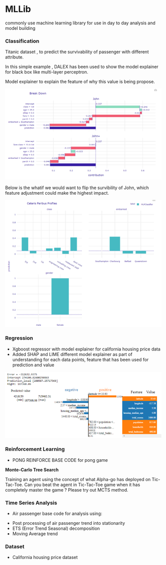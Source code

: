 # MLLib
commonly use machine learning library for use in day to day analysis and model building


### Classification

Titanic dataset , to predict the survivability of passenger with different attribute.

In this simple example , DALEX has been used to show the model explainer for black box like multi-layer perceptron.

Model explainer to explain the feature of why this value is being propose.

![TitanicModelExplainer](assets/TitanicModelExplainer.png)


Below is the whatif we would want to flip the survibility of John, which feature adjustment could make the highest impact.

![CeterisParibusProfiles](assets/CeterisParibusProfiles.png)

### Regression 
* Xgboost regressor with model explainer for california housing price data
* Added SHAP and LIME different model explainer as part of understanding for each data points, feature that has been used for prediction and value

![explainer_visual](assets/explainer_visual.png)

### Reinforcement Learning
* PONG REINFORCE BASE CODE for pong game

__Monte-Carlo Tree Search__

Training an agent using the concept of what Alpha-go has deployed on Tic-Tac-Toe.
Can you beat the agent in Tic-Tac-Toe game when it has completely master the game ? Please try out MCTS method.


### Time Series Analysis
* Air passenger base code for analysis using:
- Post processing of air passenger trend into stationarity
- ETS (Error Trend Seasonal) decomposition 
- Moving Average trend 

### Dataset
* California housing price dataset
